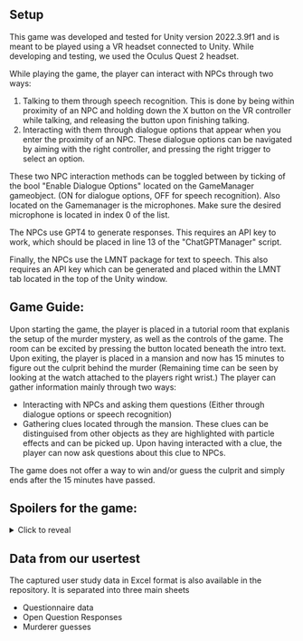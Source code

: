 ## Setup
This game was developed and tested for Unity version 2022.3.9f1 and is meant to be played using a VR headset connected to Unity. While developing and testing, we used the Oculus Quest 2 headset.

While playing the game, the player can interact with NPCs through two ways:
1. Talking to them through speech recognition. This is done by being within proximity of an NPC and holding down the X button on the VR controller while talking, and releasing the button upon finishing talking.
2. Interacting with them through dialogue options that appear when you enter the proximity of an NPC. These dialogue options can be navigated by aiming with the right controller, and pressing the right trigger to select an option.

These two NPC interaction methods can be toggled between by ticking of the bool "Enable Dialogue Options" located on the GameManager gameobject. (ON for dialogue options, OFF for speech recognition). 
Also located on the Gamemanager is the microphones. Make sure the desired microphone is located in index 0 of the list.

The NPCs use GPT4 to generate responses. This requires an API key to work, which should be placed in line 13 of the "ChatGPTManager" script.

Finally, the NPCs use the LMNT package for text to speech. This also requires an API key which can be generated and placed within the LMNT tab located in the top of the Unity window. 

## Game Guide:
Upon starting the game, the player is placed in a tutorial room that explanis the setup of the murder mystery, as well as the controls of the game.
The room can be excited by pressing the button located beneath the intro text. Upon exiting, the player is placed in a mansion and now has 15 minutes to figure out the culprit behind the murder (Remaining time can be seen by looking at the watch attached to the players right wrist.) 
The player can gather information mainly through two ways:
- Interacting with NPCs and asking them questions (Either through dialogue options or speech recognition)
- Gathering clues located through the mansion. These clues can be distinguised from other objects as they are highlighted with particle effects and can be picked up. Upon having interacted with a clue, the player can now ask questions about this clue to NPCs.

The game does not offer a way to win and/or guess the culprit and simply ends after the 15 minutes have passed.


## Spoilers for the game:
<details>
<summary>Click to reveal</summary>
The true culprit of the game is Jens and his motive was jealousy. 

There are in total 5 clues to be found throughout the mansion:
- Doll (Located where Chris' body is found): Used by Jens to frame Leonard for the murder.
- Letter (Located in the drawer found in Quinn's room): A love letter written by Jens adressed to Quinn.
- Vase (Located in Ashley's room): Tells the player of the argument Chris and Ashley had.
- Knife (Located in the drawer found in Jens' room): The weapon Jens used to kill Chris.
- Pot (Located in the kitchen): By turning this pot around, a bloody handprint from Jens hand can be found. 
</details>

## Data from our usertest
The captured user study data in Excel format is also available in the repository. 
It is separated into three main sheets 
- Questionnaire data
- Open Question Responses
- Murderer guesses
